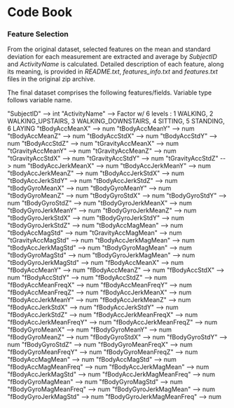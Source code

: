 # Code Book

### Feature Selection
From the original dataset, selected features on the mean and standard deviation for each measurement are extracted and average by *SubjectID* and *ActivityName* is calculated.
Detailed description of each feature, along its meaning, is provided in *README.txt*, *features_info.txt* and *features.txt* files in the original zip archive.

The final dataset comprises the following features/fields. Variable type follows variable name.

"SubjectID" --> int
"ActivityName" --> Factor w/ 6 levels : 1 WALKING, 2 WALKING_UPSTAIRS, 3 WALKING_DOWNSTAIRS, 4 SITTING, 5 STANDING, 6 LAYING
"tBodyAccMeanX" --> num
"tBodyAccMeanY" --> num
"tBodyAccMeanZ" --> num
"tBodyAccStdX" --> num
"tBodyAccStdY" --> num
"tBodyAccStdZ" --> num
"tGravityAccMeanX" --> num
"tGravityAccMeanY" --> num
"tGravityAccMeanZ" --> num
"tGravityAccStdX" --> num
"tGravityAccStdY" --> num
"tGravityAccStdZ" --> num
"tBodyAccJerkMeanX" --> num
"tBodyAccJerkMeanY" --> num
"tBodyAccJerkMeanZ" --> num
"tBodyAccJerkStdX" --> num
"tBodyAccJerkStdY" --> num
"tBodyAccJerkStdZ" --> num
"tBodyGyroMeanX" --> num
"tBodyGyroMeanY" --> num
"tBodyGyroMeanZ" --> num
"tBodyGyroStdX" --> num
"tBodyGyroStdY" --> num
"tBodyGyroStdZ" --> num
"tBodyGyroJerkMeanX" --> num
"tBodyGyroJerkMeanY" --> num
"tBodyGyroJerkMeanZ" --> num
"tBodyGyroJerkStdX" --> num
"tBodyGyroJerkStdY" --> num
"tBodyGyroJerkStdZ" --> num
"tBodyAccMagMean" --> num
"tBodyAccMagStd" --> num
"tGravityAccMagMean" --> num
"tGravityAccMagStd" --> num
"tBodyAccJerkMagMean" --> num
"tBodyAccJerkMagStd" --> num
"tBodyGyroMagMean" --> num
"tBodyGyroMagStd" --> num
"tBodyGyroJerkMagMean" --> num
"tBodyGyroJerkMagStd" --> num
"fBodyAccMeanX" --> num
"fBodyAccMeanY" --> num
"fBodyAccMeanZ" --> num
"fBodyAccStdX" --> num
"fBodyAccStdY" --> num
"fBodyAccStdZ" --> num
"fBodyAccMeanFreqX" --> num
"fBodyAccMeanFreqY" --> num
"fBodyAccMeanFreqZ" --> num
"fBodyAccJerkMeanX" --> num
"fBodyAccJerkMeanY" --> num
"fBodyAccJerkMeanZ" --> num
"fBodyAccJerkStdX" --> num
"fBodyAccJerkStdY" --> num
"fBodyAccJerkStdZ" --> num
"fBodyAccJerkMeanFreqX" --> num
"fBodyAccJerkMeanFreqY" --> num
"fBodyAccJerkMeanFreqZ" --> num
"fBodyGyroMeanX" --> num
"fBodyGyroMeanY" --> num
"fBodyGyroMeanZ" --> num
"fBodyGyroStdX" --> num
"fBodyGyroStdY" --> num
"fBodyGyroStdZ" --> num
"fBodyGyroMeanFreqX" --> num
"fBodyGyroMeanFreqY" --> num
"fBodyGyroMeanFreqZ" --> num
"fBodyAccMagMean" --> num
"fBodyAccMagStd" --> num
"fBodyAccMagMeanFreq" --> num
"fBodyAccJerkMagMean" --> num
"fBodyAccJerkMagStd" --> num
"fBodyAccJerkMagMeanFreq" --> num
"fBodyGyroMagMean" --> num
"fBodyGyroMagStd" --> num
"fBodyGyroMagMeanFreq" --> num
"fBodyGyroJerkMagMean" --> num
"fBodyGyroJerkMagStd" --> num
"fBodyGyroJerkMagMeanFreq" --> num

